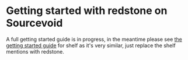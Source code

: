 # Getting started with redstone on Sourcevoid

A full getting started guide is in progress, in the meantime please see [the getting started guide](https://github.com/Sourcevoid/hello-shelf/blob/master/README.md) 
for shelf as it's very similar, just replace the shelf mentions with redstone.

